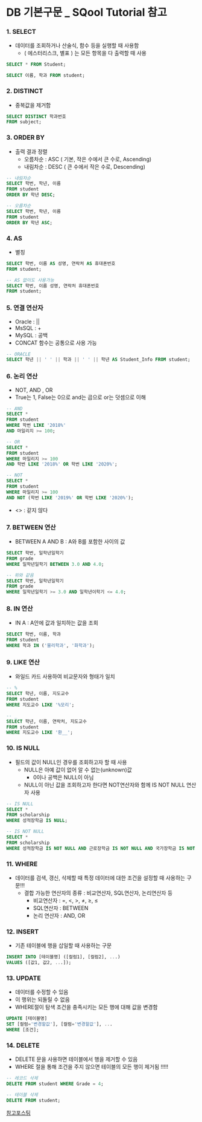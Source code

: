 # DB 기본구문 \_ SQool Tutorial 참고

### 1. SELECT

- 데이터를 조회하거나 산술식, 함수 등을 실행할 때 사용함
  - ( 에스터리스크, 별표 ) 는 모든 항목을 다 출력할 때 사용

```sql
SELECT * FROM Student;

SELECT 이름, 학과 FROM student;
```

### 2. DISTINCT

- 중복값을 제거함

```sql
SELECT DISTINCT 학과번호
FROM subject;
```

### 3. ORDER BY

- 출력 결과 정렬
  - 오름차순 : ASC ( 기본, 작은 수에서 큰 수로, Ascending)
  - 내림차순 : DESC ( 큰 수에서 작은 수로, Descending)

```sql
-- 내림차순
SELECT 학번, 학년, 이름
FROM student
ORDER BY 학년 DESC;

-- 오름차순
SELECT 학번, 학년, 이름
FROM student
ORDER BY 학년 ASC;
```

### 4. AS

- 별칭

```sql
SELECT 학번, 이름 AS 성명, 연락처 AS 휴대폰번호
FROM student;

-- AS 없이도 사용가능
SELECT 학번, 이름 성명, 연락처 휴대폰번호
FROM student;
```

### 5. 연결 연산자

- Oracle : ||
- MsSQL : +
- MySQL : 공백
- CONCAT 함수는 공통으로 사용 가능

```sql
-- ORACLE
SELECT 학년 || ' ' || 학과 || ' ' || 학년 AS Student_Info FROM student;
```

### 6. 논리 연산

- NOT, AND , OR
- True는 1, False는 0으로 and는 곱으로 or는 덧셈으로 이해

```sql
-- AND
SELECT *
FROM student
WHERE 학번 LIKE '2018%'
AND 마일리지 >= 100;

-- OR
SELECT *
FROM student
WHERE 마일리지 >= 100
AND 학번 LIKE '2018%' OR 학번 LIKE '2020%';

-- NOT
SELECT *
FROM student
WHERE 마일리지 >= 100
AND NOT (학번 LIKE '2019%' OR 학번 LIKE '2020%');
```

- <> : 같지 않다

### 7. BETWEEN 연산

- BETWEEN A AND B : A와 B를 포함한 사이의 값

```sql
SELECT 학번, 일학년일학기
FROM grade
WHERE 일학년일학기 BETWEEN 3.0 AND 4.0;

-- 위와 같음
SELECT 학번, 일학년일학기
FROM grade
WHERE 일학년일학기 >= 3.0 AND 일학년이학기 <= 4.0;
```

### 8. IN 연산

- IN A : A안에 값과 일치하는 값을 조회

```sql
SELECT 학번, 이름, 학과
FROM student
WHERE 학과 IN ('물리학과', '화학과');
```

### 9. LIKE 연산

- 와일드 카드 사용하여 비교문자와 형태가 일치

```sql
-- %
SELECT 학년, 이름, 지도교수
FROM student
WHERE 지도교수 LIKE '%모리';

-- _
SELECT 학년, 이름, 연락처, 지도교수
FROM student
WHERE 지도교수 LIKE '환__';
```

### 10. IS NULL

- 필드의 값이 NULL인 경우를 조회하고자 할 때 사용
  - NULL은 아예 값이 없어 알 수 없는(unknown)값
    - 0이나 공백은 NULL이 아님
  - NULL이 아닌 값을 조회하고자 한다면 NOT연산자와 함께 IS NOT NULL 연산자 사용

```sql
-- IS NULL
SELECT *
FROM scholarship
WHERE 성적장학금 IS NULL;

-- IS NOT NULL
SELECT *
FROM scholarship
WHERE 성적장학금 IS NOT NULL AND 근로장학금 IS NOT NULL AND 국가장학금 IS NOT NULL;
```

### 11. WHERE

- 데이터를 검색, 갱신, 삭제할 때 특정 데이터에 대한 조건을 설정할 때 사용하는 구문!!!
  - 결합 가능한 연산자의 종류 : 비교연산자, SQL연산자, 논리연산자 등
    - 비교연산자 : =, <, >, ≠, ≥, ≤
    - SQL연산자 : BETWEEN
    - 논리 연산자 : AND, OR

### 12. INSERT

- 기존 테이블에 행을 삽일할 때 사용하는 구문

```sql
INSERT INTO [테이블명] ([컬럼1], [컬럼2], ...)
VALUES ([값1, 값2, ...]);
```

### 13. UPDATE

- 데이터를 수정할 수 있음
- 이 행위는 되돌릴 수 없음
- WHERE절이 탐색 조건을 충족시키는 모든 행에 대해 값을 변경함

```sql
UPDATE [테이블명]
SET [컬럼='변경할값'], [컬럼='변경할값'], ...
WHERE [조건];
```

### 14. DELETE

- DELETE 문을 사용하면 테이블에서 행을 제거할 수 있음
- WHERE 절을 통해 조건을 주지 않으면 테이블의 모든 행이 제거됨 !!!!!

```sql
-- 레코드 삭제
DELETE FROM student WHERE Grade = 4;

-- 테이블 삭제
DELETE FROM student;
```

[참고포스팅](https://sqlschool.co.kr/pagetutorial/)
